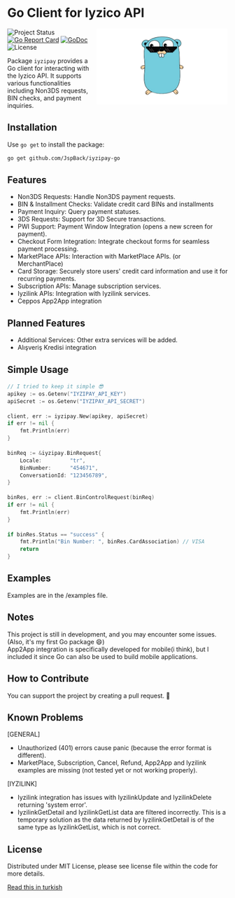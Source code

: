 # Go Client for Iyzico API

<img align="right" width="300" src="gopher.png" alt="gopher">

![Project Status](https://img.shields.io/badge/version-1.0.0-green.svg)
[![Go Report Card](https://goreportcard.com/badge/github.com/JspBack/iyzipay-go)](https://goreportcard.com/report/github.com/JspBack/iyzipay-go)
[![GoDoc](https://godoc.org/github.com/JspBack/iyzipay-go?status.svg)](https://pkg.go.dev/github.com/JspBack/iyzipay-go)
![License](https://img.shields.io/badge/license-MIT-blue.svg)

Package `iyzipay` provides a Go client for interacting with the Iyzico API. It supports various functionalities including Non3DS requests, BIN checks, and payment inquiries.

## Installation

Use `go get` to install the package:

```bash
go get github.com/JspBack/iyzipay-go
```

## Features

- Non3DS Requests: Handle Non3DS payment requests.
- BIN & Installment Checks: Validate credit card BINs and installments
- Payment Inquiry: Query payment statuses.
- 3DS Requests: Support for 3D Secure transactions.
- PWI Support: Payment Window Integration (opens a new screen for payment).
- Checkout Form Integration: Integrate checkout forms for seamless payment processing.
- MarketPlace APIs: Interaction with MarketPlace APIs. (or MerchantPlace)
- Card Storage: Securely store users' credit card information and use it for recurring payments.
- Subscription APIs: Manage subscription services.
- Iyzilink APIs: Integration with Iyzilink services.
- Ceppos App2App integration

## Planned Features

- Additional Services: Other extra services will be added.
- Alışveriş Kredisi integration

## Simple Usage

```go
// I tried to keep it simple 😎
apikey := os.Getenv("IYZIPAY_API_KEY")
apiSecret := os.Getenv("IYZIPAY_API_SECRET")

client, err := iyzipay.New(apikey, apiSecret)
if err != nil {
    fmt.Println(err)
}

binReq := &iyzipay.BinRequest{
    Locale:         "tr",
    BinNumber:      "454671",
    ConversationId: "123456789",
}

binRes, err := client.BinControlRequest(binReq)
if err != nil {
    fmt.Println(err)
}

if binRes.Status == "success" {
    fmt.Println("Bin Number: ", binRes.CardAssociation) // VISA
    return
}
```

## Examples

Examples are in the /examples file.

## Notes

This project is still in development, and you may encounter some issues. (Also, it's my first Go package 😄) \
App2App integration is specifically developed for mobile(i think), but I included it since Go can also be used to build mobile applications.

## How to Contribute

You can support the project by creating a pull request. 🙂

## Known Problems

[GENERAL]

- Unauthorized (401) errors cause panic (because the error format is different).
- MarketPlace, Subscription, Cancel, Refund, App2App and Iyzilink examples are missing (not tested yet or not working properly).

[IYZILINK]

- Iyzilink integration has issues with IyzilinkUpdate and IyzilinkDelete returning 'system error'.
- IyzilinkGetDetail and IyzilinkGetList data are filtered incorrectly. This is a temporary solution as the data returned by IyzilinkGetDetail is of the same type as IyzilinkGetList, which is not correct.

## License

Distributed under MIT License, please see license file within the code for more details.

[Read this in turkish](README.md)
